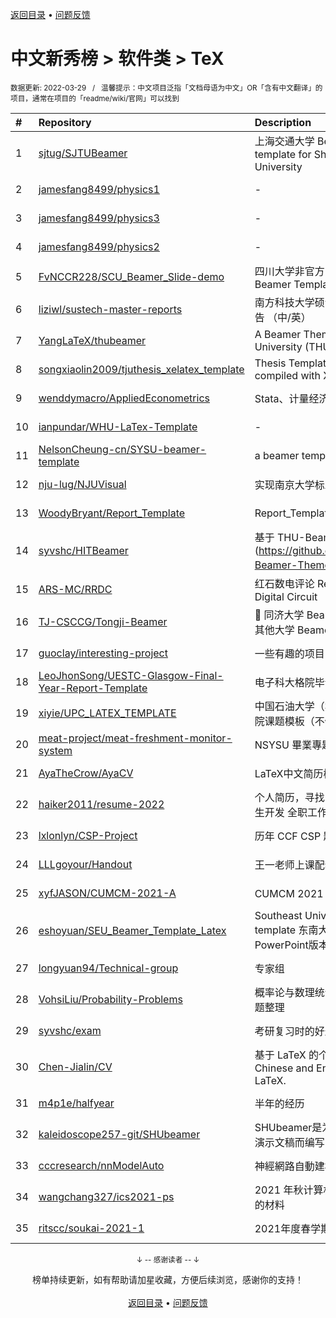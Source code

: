 <a href="https://gitee.com/GrowingGit/GitHub-Chinese-Top-Charts#github中文排行榜">返回目录</a> • <a href="/content/docs/feedback.md">问题反馈</a>

# 中文新秀榜 > 软件类 > TeX
<sub>数据更新: 2022-03-29&nbsp;&nbsp;&nbsp;/&nbsp;&nbsp;&nbsp;温馨提示：中文项目泛指「文档母语为中文」OR「含有中文翻译」的项目，通常在项目的「readme/wiki/官网」可以找到</sub>

|#|Repository|Description|Stars|Updated|Created|
|:-|:-|:-|:-|:-|:-|
|1|[sjtug/SJTUBeamer](https://github.com/sjtug/SJTUBeamer)|上海交通大学 Beamer 模版   Beamer template for Shanghai Jiao Tong University|218|2022-03-28|2021-04-18|
|2|[jamesfang8499/physics1](https://github.com/jamesfang8499/physics1)|-|81|2022-03-27|2021-07-15|
|3|[jamesfang8499/physics3](https://github.com/jamesfang8499/physics3)|-|34|2022-03-27|2021-07-15|
|4|[jamesfang8499/physics2](https://github.com/jamesfang8499/physics2)|-|31|2022-03-27|2021-07-15|
|5|[FvNCCR228/SCU_Beamer_Slide-demo](https://github.com/FvNCCR228/SCU_Beamer_Slide-demo)|四川大学非官方Beamer模板   Unofficial Beamer Template for Sichuan University|28|2022-03-21|2021-12-02|
|6|[liziwl/sustech-master-reports](https://github.com/liziwl/sustech-master-reports)|南方科技大学硕士开题报告、年度考核报告 （中/英）|22|2022-03-05|2021-05-18|
|7|[YangLaTeX/thubeamer](https://github.com/YangLaTeX/thubeamer)|A Beamer Theme for Tsinghua University (THU).|21|2021-11-16|2021-07-07|
|8|[songxiaolin2009/tjuthesis_xelatex_template](https://github.com/songxiaolin2009/tjuthesis_xelatex_template)|Thesis Template in Tianjin University compiled with XeLaTeX|18|2021-12-10|2021-07-01|
|9|[wenddymacro/AppliedEconometrics](https://github.com/wenddymacro/AppliedEconometrics)|Stata、计量经济学、DSGE|14|2022-03-25|2021-08-29|
|10|[ianpundar/WHU-LaTex-Template](https://github.com/ianpundar/WHU-LaTex-Template)|-|11|2021-12-13|2021-10-11|
|11|[NelsonCheung-cn/SYSU-beamer-template](https://github.com/NelsonCheung-cn/SYSU-beamer-template)|a beamer template for sysu|11|2021-12-19|2021-06-16|
|12|[nju-lug/NJUVisual](https://github.com/nju-lug/NJUVisual)|实现南京大学标准配色方案和标识|9|2022-03-01|2021-11-21|
|13|[WoodyBryant/Report_Template](https://github.com/WoodyBryant/Report_Template)|Report_Template|9|2021-11-05|2021-09-19|
|14|[syvshc/HITBeamer](https://github.com/syvshc/HITBeamer)|基于 THU-Beamer-Theme (https://github.com/Trinkle23897/THU-Beamer-Theme) 删删改改而成的 :bug:|9|2021-11-17|2021-05-17|
|15|[ARS-MC/RRDC](https://github.com/ARS-MC/RRDC)|红石数电评论 Review of Redstonic Digital Circuit|8|2022-02-14|2022-01-22|
|16|[TJ-CSCCG/Tongji-Beamer](https://github.com/TJ-CSCCG/Tongji-Beamer)|:page_facing_up: 同济大学 Beamer / 幻灯片 模板，一个其他大学 Beamer 模板的本土化套壳。|6|2022-02-22|2022-02-21|
|17|[guoclay/interesting-project](https://github.com/guoclay/interesting-project)|一些有趣的项目|5|2021-09-30|2021-09-28|
|18|[LeoJhonSong/UESTC-Glasgow-Final-Year-Report-Template](https://github.com/LeoJhonSong/UESTC-Glasgow-Final-Year-Report-Template)|电子科大格院毕设LaTeX模板|5|2022-02-03|2021-04-29|
|19|[xiyie/UPC_LATEX_TEMPLATE](https://github.com/xiyie/UPC_LATEX_TEMPLATE)|中国石油大学（华东）控制科学与工程学院课题模板（不保证通用）|4|2021-10-01|2021-09-29|
|20|[meat-project/meat-freshment-monitor-system](https://github.com/meat-project/meat-freshment-monitor-system)|NSYSU 畢業專題|4|2022-01-17|2021-07-21|
|21|[AyaTheCrow/AyaCV](https://github.com/AyaTheCrow/AyaCV)|LaTeX中文简历模板|3|2022-03-01|2022-03-01|
|22|[haiker2011/resume-2022](https://github.com/haiker2011/resume-2022)|个人简历，寻找 2022 机器学习平台/云原生开发 全职工作|3|2022-02-21|2022-01-28|
|23|[lxlonlyn/CSP-Project](https://github.com/lxlonlyn/CSP-Project)|历年 CCF CSP 题目解析|3|2022-01-29|2021-12-26|
|24|[LLLgoyour/Handout](https://github.com/LLLgoyour/Handout)|王一老师上课配套的物理讲义|3|2022-01-10|2021-11-20|
|25|[xyfJASON/CUMCM-2021-A](https://github.com/xyfJASON/CUMCM-2021-A)|CUMCM 2021 A，广东省一等奖|3|2021-10-07|2021-10-07|
|26|[eshoyuan/SEU_Beamer_Template_Latex](https://github.com/eshoyuan/SEU_Beamer_Template_Latex)|Southeast University(SEU) beamer template 东南大学PPT模板 (已更新PowerPoint版本)|3|2022-01-11|2021-10-02|
|27|[longyuan94/Technical-group](https://github.com/longyuan94/Technical-group)|专家组|3|2022-03-17|2021-09-23|
|28|[VohsiLiu/Probability-Problems](https://github.com/VohsiLiu/Probability-Problems)|概率论与数理统计（浙大第四版）课后习题整理|3|2021-12-25|2021-09-10|
|29|[syvshc/exam](https://github.com/syvshc/exam)|考研复习时的好题|3|2022-03-01|2021-09-01|
|30|[Chen-Jialin/CV](https://github.com/Chen-Jialin/CV)|基于 LaTeX 的个人中英简历。CV in Chinese and English version based on LaTeX.|3|2021-10-06|2021-06-23|
|31|[m4p1e/halfyear](https://github.com/m4p1e/halfyear)|半年的经历|3|2022-03-01|2021-05-24|
|32|[kaleidoscope257-git/SHUbeamer](https://github.com/kaleidoscope257-git/SHUbeamer)|SHUbeamer是为了帮助上海大学师生撰写演示文稿而编写的LaTex Beamer模版文件 |2|2021-12-01|2021-11-28|
|33|[cccresearch/nnModelAuto](https://github.com/cccresearch/nnModelAuto)|神經網路自動建模|2|2021-10-17|2021-09-26|
|34|[wangchang327/ics2021-ps](https://github.com/wangchang327/ics2021-ps)|2021 年秋计算机系统导论讨论班 16 使用的材料|2|2022-02-21|2021-09-15|
|35|[ritscc/soukai-2021-1](https://github.com/ritscc/soukai-2021-1)|2021年度春学期総会|2|2021-10-24|2021-09-09|

<div align="center">
    <p><sub>↓ -- 感谢读者 -- ↓</sub></p>
    榜单持续更新，如有帮助请加星收藏，方便后续浏览，感谢你的支持！
</div>

<br/>

<div align="center"><a href="https://gitee.com/GrowingGit/GitHub-Chinese-Top-Charts#github中文排行榜">返回目录</a> • <a href="/content/docs/feedback.md">问题反馈</a></div>
